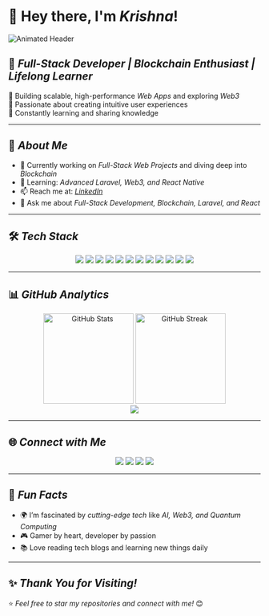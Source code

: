 # 🚀 Hey there, I'm *Krishna*!  

![Animated Header](https://media.giphy.com/media/836HiJc7pgzy8iNXCn/giphy.gif)

## 🌟 *Full-Stack Developer | Blockchain Enthusiast | Lifelong Learner*  
🔹 Building scalable, high-performance *Web Apps* and exploring *Web3*  
🔹 Passionate about creating intuitive user experiences  
🔹 Constantly learning and sharing knowledge  

---

## 💼 *About Me*  
- 🔭 Currently working on *Full-Stack Web Projects* and diving deep into *Blockchain*  
- 🌱 Learning: *Advanced Laravel, Web3, and React Native*  
- 📫 Reach me at: *[LinkedIn](https://www.linkedin.com/in/krishna1632/)*  
- 💬 Ask me about *Full-Stack Development, Blockchain, Laravel, and React*  

---

## 🛠 *Tech Stack*  
<div align="center">
  <img src="https://img.shields.io/badge/HTML5-E34F26?style=for-the-badge&logo=html5&logoColor=white" />
  <img src="https://img.shields.io/badge/CSS3-1572B6?style=for-the-badge&logo=css3&logoColor=white" />
  <img src="https://img.shields.io/badge/JavaScript-F7DF1E?style=for-the-badge&logo=javascript&logoColor=black" />
  <img src="https://img.shields.io/badge/TailwindCSS-06B6D4?style=for-the-badge&logo=tailwindcss&logoColor=white" />
  <img src="https://img.shields.io/badge/React-61DAFB?style=for-the-badge&logo=react&logoColor=black" />
  <img src="https://img.shields.io/badge/Laravel-F9322C?style=for-the-badge&logo=laravel&logoColor=white" />
  <img src="https://img.shields.io/badge/MongoDB-47A248?style=for-the-badge&logo=mongodb&logoColor=white" />
  <img src="https://img.shields.io/badge/MySQL-00758F?style=for-the-badge&logo=mysql&logoColor=white" />
  <img src="https://img.shields.io/badge/PHP-777BB4?style=for-the-badge&logo=php&logoColor=white" />
  <img src="https://img.shields.io/badge/Python-3776AB?style=for-the-badge&logo=python&logoColor=white" />
  <img src="https://img.shields.io/badge/Git-F05032?style=for-the-badge&logo=git&logoColor=white" />
  <img src="https://img.shields.io/badge/Blockchain-121D33?style=for-the-badge&logo=blockchaindotcom&logoColor=white" />
</div>

---

## 📊 *GitHub Analytics*  
<div align="center">
  <img height="180" src="https://github-readme-stats.vercel.app/api?username=krishna1632&show_icons=true&theme=tokyonight" alt="GitHub Stats" />
  <img height="180" src="https://github-readme-streak-stats.herokuapp.com/?user=krishna1632&theme=tokyonight" alt="GitHub Streak" />
</div>  
<div align="center">
  <img src="https://github-readme-stats.vercel.app/api/top-langs/?username=krishna1632&layout=compact&theme=tokyonight" />
</div>

---

## 🌐 *Connect with Me*  
<div align="center">
  <a href="https://krishna1632.github.io/Portfolio/"><img src="https://img.shields.io/badge/Portfolio-000?style=for-the-badge&logo=vercel&logoColor=white" /></a>
  <a href="https://www.linkedin.com/in/krishna1632/"><img src="https://img.shields.io/badge/LinkedIn-0A66C2?style=for-the-badge&logo=linkedin&logoColor=white" /></a>
  <a href="https://www.instagram.com/krishna1632/"><img src="https://img.shields.io/badge/Instagram-E4405F?style=for-the-badge&logo=instagram&logoColor=white" /></a>
  <a href="https://x.com/krishna1632/"><img src="https://img.shields.io/badge/Twitter-1DA1F2?style=for-the-badge&logo=twitter&logoColor=white" /></a>
</div>

---

## 🎯 *Fun Facts*  
- 🌍 I’m fascinated by *cutting-edge tech* like *AI, Web3, and Quantum Computing*  
- 🎮 Gamer by heart, developer by passion  
- 📚 Love reading tech blogs and learning new things daily  

---

## ✨ *Thank You for Visiting!*  
⭐ *Feel free to star my repositories and connect with me!* 😊
